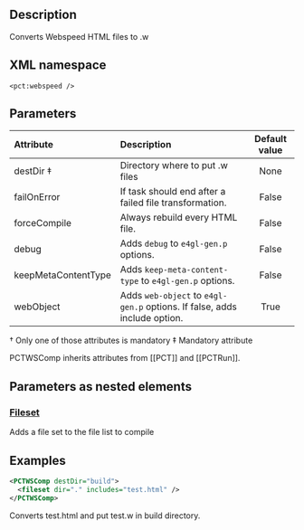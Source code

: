 ## Description

Converts Webspeed HTML files to .w

## XML namespace

`<pct:webspeed />`

## Parameters

| **Attribute**| **Description**|**Default value**|
|:-------------|:---------------|:---------------:|
|destDir ‡ |Directory where to put .w files|None|
|failOnError   |If task should end after a failed file transformation.|False|
|forceCompile  |Always rebuild every HTML file. |False|
|debug         |Adds `debug` to `e4gl-gen.p` options. |False|
|keepMetaContentType|Adds `keep-meta-content-type` to `e4gl-gen.p` options. |False|
|webObject     |Adds `web-object` to `e4gl-gen.p` options. If false, adds include option. |True|

† Only one of those attributes is mandatory ‡ Mandatory attribute

PCTWSComp inherits attributes from [[PCT]] and [[PCTRun]].

## Parameters as nested elements

### [Fileset](http://ant.apache.org/manual/Types/fileset.html)

Adds a file set to the file list to compile

## Examples
```xml
<PCTWSComp destDir="build">
  <fileset dir="." includes="test.html" />
</PCTWSComp>
```
Converts test.html and put test.w in build directory.